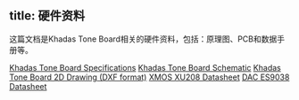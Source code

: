 title: 硬件资料
---

这篇文档是Khadas Tone Board相关的硬件资料，包括：原理图、PCB和数据手册等。

[Khadas Tone Board Specifications](https://dl.Khadas.com/Hardware/ToneBoard/Specs/Tone_Board_Specs.pdf)
[Khadas Tone Board Schematic](https://dl.Khadas.com/Hardware/ToneBoard/Schematic/Tone_V13%20SCH.pdf)
[Khadas Tone Board  2D Drawing (DXF format)](https://dl.Khadas.com/Hardware/ToneBoard/DXF/Tone_V13_DXF.dxf)
[XMOS XU208 Datasheet](https://dl.Khadas.com/Hardware/ToneBoard/Datasheet/XU208-128-QF48%20Datasheet.pdf)
[DAC ES9038 Datasheet](https://dl.Khadas.com/Hardware/ToneBoard/Datasheet/ES-ES9038Q2M-DAC%20Datasheet.pdf)

